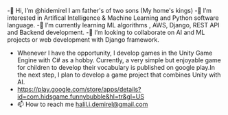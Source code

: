 -👋 Hi, I’m @hidemirel I am father's of two  sons  (My home's kings)
-👀 I’m interested in Artifical Intelligence & Machine Learning and Python software language.
-🌱 I’m currently learning ML algorithms , AWS, Django, REST API and Backend development.
-💞️ I’m looking to collaborate on AI and ML projects or web development with Django framework.
- Whenever I have the opportunity, I develop games in the Unity Game Engine with C# as a hobby. Currently, a very simple but enjoyable game for children to develop their vocabulary is published on google play.In the next step, I plan to develop a game project that combines Unity with AI.
- https://play.google.com/store/apps/details?id=com.hidsgame.funnybubble&hl=tr&gl=US
- 📫 How to reach me 
halil.i.demirel@gmail.com

<!---
hidemirel/hidemirel is a ✨ special ✨ repository because its `README.md` (this file) appears on your GitHub profile.
You can click the Preview link to take a look at your changes.
--->
